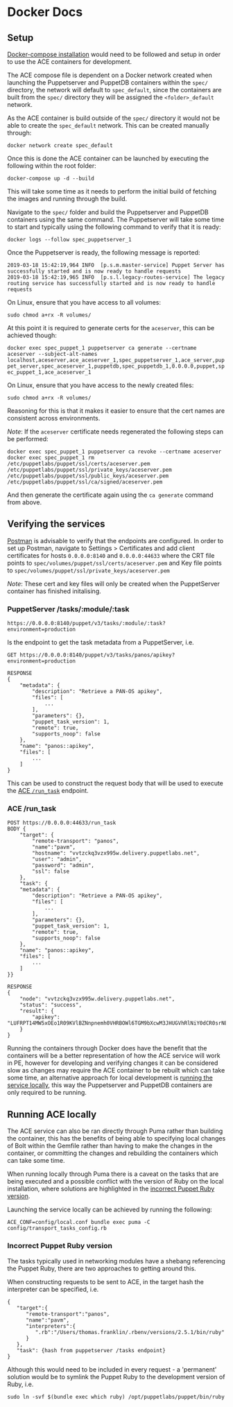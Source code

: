 # Docker Docs

## Setup

[Docker-compose installation](https://docs.docker.com/compose/install/) would need to be followed and setup in order to use the ACE containers for development.


The ACE compose file is dependent on a Docker network created when launching the Puppetserver and PuppetDB containers within the `spec/` directory, the network will default to `spec_default`, since the containers are built from the `spec/` directory they will be assigned the `<folder>_default` network.

As the ACE container is build outside of the `spec/` directory it would not be able to create the `spec_default` network. This can be created manually through:

```
docker network create spec_default
```

Once this is done the ACE container can be launched by executing the following within the root folder:

```
docker-compose up -d --build
```

This will take some time as it needs to perform the initial build of fetching the images and running through the build.

Navigate to the `spec/` folder and build the Puppetserver and PuppetDB containers using the same command. The Puppetserver will take some time to start and typically using the following command to verify that it is ready:

```
docker logs --follow spec_puppetserver_1
```

Once the Puppetserver is ready, the following message is reported:

```
2019-03-18 15:42:19,964 INFO  [p.s.m.master-service] Puppet Server has successfully started and is now ready to handle requests
2019-03-18 15:42:19,965 INFO  [p.s.l.legacy-routes-service] The legacy routing service has successfully started and is now ready to handle requests
```

On Linux, ensure that you have access to all volumes:

```
sudo chmod a+rx -R volumes/
```

At this point it is required to generate certs for the `aceserver`, this can be achieved though:

`docker exec spec_puppet_1 puppetserver ca generate --certname aceserver --subject-alt-names localhost,aceserver,ace_aceserver_1,spec_puppetserver_1,ace_server,puppet_server,spec_aceserver_1,puppetdb,spec_puppetdb_1,0.0.0.0,puppet,spec_puppet_1,ace_aceserver_1`

On Linux, ensure that you have access to the newly created files:

```
sudo chmod a+rx -R volumes/
```

Reasoning for this is that it makes it easier to ensure that the cert names are consistent across environments.

_Note_: If the `aceserver` certificate needs regenerated the following steps can be performed:

```
docker exec spec_puppet_1 puppetserver ca revoke --certname aceserver
docker exec spec_puppet_1 rm /etc/puppetlabs/puppet/ssl/certs/aceserver.pem /etc/puppetlabs/puppet/ssl/private_keys/aceserver.pem /etc/puppetlabs/puppet/ssl/public_keys/aceserver.pem /etc/puppetlabs/puppet/ssl/ca/signed/aceserver.pem
```

And then generate the certificate again using the `ca generate` command from above.

## Verifying the services

[Postman](https://www.getpostman.com/) is advisable to verify that the endpoints are configured. In order to set up Postman, navigate to Settings > Certificates and add client certificates for hosts `0.0.0.0:8140` and `0.0.0.0:44633` where the CRT file points to `spec/volumes/puppet/ssl/certs/aceserver.pem` and Key file points to `spec/volumes/puppet/ssl/private_keys/aceserver.pem`

*Note*: These cert and key files will only be created when the PuppetServer container has finished initalising.

### PuppetServer /tasks/:module/:task

```
https://0.0.0.0:8140/puppet/v3/tasks/:module/:task?environment=production
```

Is the endpoint to get the task metadata from a PuppetServer, i.e.

```
GET https://0.0.0.0:8140/puppet/v3/tasks/panos/apikey?environment=production

RESPONSE
{
    "metadata": {
        "description": "Retrieve a PAN-OS apikey",
        "files": [
            ...
        ],
        "parameters": {},
        "puppet_task_version": 1,
        "remote": true,
        "supports_noop": false
    },
    "name": "panos::apikey",
    "files": [
        ...
    ]
}
```

This can be used to construct the request body that will be used to execute the [ACE `/run_task`](#ace-runtask) endpoint.

### ACE /run_task

```
POST https://0.0.0.0:44633/run_task
BODY {
	"target": {
		"remote-transport": "panos",
		"name":"pavm",
		"hostname": "vvtzckq3vzx995w.delivery.puppetlabs.net",
		"user": "admin",
		"password": "admin",
		"ssl": false
	},
	"task": {
    "metadata": {
        "description": "Retrieve a PAN-OS apikey",
        "files": [
            ...
        ],
        "parameters": {},
        "puppet_task_version": 1,
        "remote": true,
        "supports_noop": false
    },
    "name": "panos::apikey",
    "files": [
        ...
    ]
}}

RESPONSE
{
    "node": "vvtzckq3vzx995w.delivery.puppetlabs.net",
    "status": "success",
    "result": {
        "apikey": "LUFRPT14MW5xOEo1R09KVlBZNnpnemh0VHRBOWl6TGM9bXcwM3JHUGVhRlNiY0dCR0srNERUQT09"
    }
}
```

Running the containers through Docker does have the benefit that the containers will be a better representation of how the ACE service will work in PE, however for developing and verifying changes it can be considered slow as changes may require the ACE container to be rebuilt which can take some time, an alternative approach for local development is [running the service locally](#running-ace-locally), this way the Puppetserver and PuppetDB containers are only required to be running.

## Running ACE locally

The ACE service can also be ran directly through Puma rather than building the container, this has the benefits of being able to specifying local changes of Bolt within the Gemfile rather than having to make the changes in the container, or committing the changes and rebuilding the containers which can take some time.

When running locally through Puma there is a caveat on the tasks that are being executed and a possible conflict with the version of Ruby on the local installation, where solutions are highlighted in the [incorrect Puppet Ruby version](#incorrect-puppet-ruby-version).

Launching the service locally can be achieved by running the following:

```
ACE_CONF=config/local.conf bundle exec puma -C config/transport_tasks_config.rb
```

### Incorrect Puppet Ruby version

The tasks typically used in networking modules have a shebang referencing the Puppet Ruby, there are two approaches to getting around this.

When constructing requests to be sent to ACE, in the target hash the interpreter can be specified, i.e.

```
{
   "target":{
      "remote-transport":"panos",
      "name":"pavm",
      "interpreters":{
         ".rb":"/Users/thomas.franklin/.rbenv/versions/2.5.1/bin/ruby"
      }
   },
   "task": {hash from puppetserver /tasks endpoint}
}
```

Although this would need to be included in every request - a 'permanent' solution would be to symlink the Puppet Ruby to the development version of Ruby, i.e.

```
sudo ln -svf $(bundle exec which ruby) /opt/puppetlabs/puppet/bin/ruby
```
